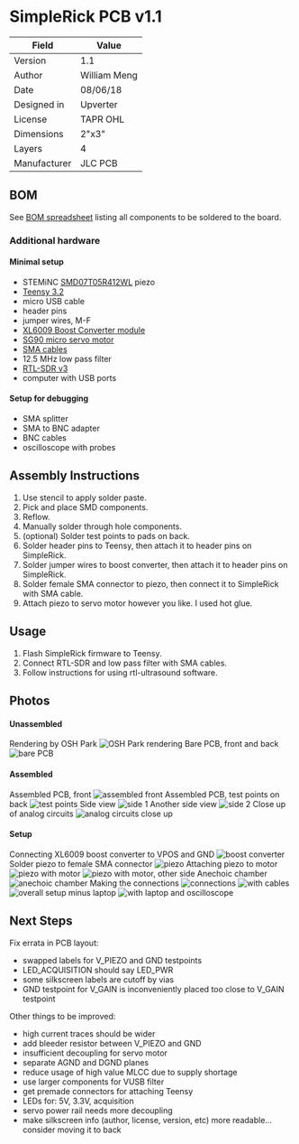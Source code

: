 # SimpleRick PCB v1.1

| Field        | Value        |
|--------------|--------------|
| Version      | 1.1          |
| Author       | William Meng |
| Date         | 08/06/18     |
| Designed in  | Upverter     |
| License      | TAPR OHL     |
| Dimensions   | 2"x3"        |
| Layers       | 4            |
| Manufacturer | JLC PCB      |

## BOM
See [BOM spreadsheet](SimpleRick_BOM_v1.1.xlsx) listing all components to be soldered to the board.

### Additional hardware
#### Minimal setup
* STEMiNC [SMD07T05R412WL](https://www.steminc.com/PZT/en/disc-7x05mm-r-wire-leads-4-mhz) piezo
* [Teensy 3.2](https://www.amazon.com/dp/B015M3K5NG/)
* micro USB cable
* header pins
* jumper wires, M-F
* [XL6009 Boost Converter module](https://www.amazon.com/eBoot-Converter-Voltage-Adjustable-Step-up/dp/B06XWSV89D/)
* [SG90 micro servo motor](https://www.amazon.com/Micro-Helicopter-Airplane-Remote-Control/dp/B072V529YD/)
* [SMA cables](https://www.amazon.com/DZS-Elec-Connecting-Coaxial-Extender/dp/B072FS4WMK/)
* 12.5 MHz low pass filter
* [RTL-SDR v3](https://www.amazon.com/RTL-SDR-Blog-RTL2832U-Software-Defined/dp/B0129EBDS2/)
* computer with USB ports

#### Setup for debugging
* SMA splitter
* SMA to BNC adapter
* BNC cables
* oscilloscope with probes

## Assembly Instructions
1. Use stencil to apply solder paste.
2. Pick and place SMD components.
3. Reflow.
4. Manually solder through hole components.
5. (optional) Solder test points to pads on back.
5. Solder header pins to Teensy, then attach it to header pins on SimpleRick. 
6. Solder jumper wires to boost converter, then attach it to header pins on SimpleRick.
7. Solder female SMA connector to piezo, then connect it to SimpleRick with SMA cable.
8. Attach piezo to servo motor however you like. I used hot glue.

## Usage
1. Flash SimpleRick firmware to Teensy.
2. Connect RTL-SDR and low pass filter with SMA cables.
3. Follow instructions for using rtl-ultrasound software.

## Photos
#### Unassembled
Rendering by OSH Park
![OSH Park rendering](SimpleRick_PCB_v1.1.png)
Bare PCB, front and back
![bare PCB](DSCN7921.JPG)

#### Assembled
Assembled PCB, front
![assembled front](DSCN7850.JPG)
Assembled PCB, test points on back
![test points](DSCN7828.JPG)
Side view
![side 1](DSCN7852.JPG)
Another side view
![side 2](DSCN7853.JPG)
Close up of analog circuits
![analog circuits close up](DSCN7854.JPG)

#### Setup
Connecting XL6009 boost converter to VPOS and GND
![boost converter](DSCN7849.JPG)
Solder piezo to female SMA connector
![piezo](IMG_5569.JPG)
Attaching piezo to motor
![piezo with motor](DSCN7866.JPG)
![piezo with motor, other side](DSCN7867.JPG)
Anechoic chamber
![anechoic chamber](DSCN7871.JPG)
Making the connections
![connections](DSCN7898.JPG)
![with cables](DSCN7893.JPG)
![overall setup minus laptop](DSCN7892.JPG)
![with laptop and oscilloscope](DSCN7876.JPG)

## Next Steps
Fix errata in PCB layout:

* swapped labels for V_PIEZO and GND testpoints
* LED\_ACQUISITION should say LED\_PWR
* some silkscreen labels are cutoff by vias
* GND testpoint for V\_GAIN is inconveniently placed too close to V\_GAIN testpoint

Other things to be improved:

* high current traces should be wider
* add bleeder resistor between V_PIEZO and GND
* insufficient decoupling for servo motor
* separate AGND and DGND planes
* reduce usage of high value MLCC due to supply shortage
* use larger components for VUSB filter
* get premade connectors for attaching Teensy
* LEDs for: 5V, 3.3V, acquisition
* servo power rail needs more decoupling
* make silkscreen info (author, license, version, etc) more readable... consider moving it to back